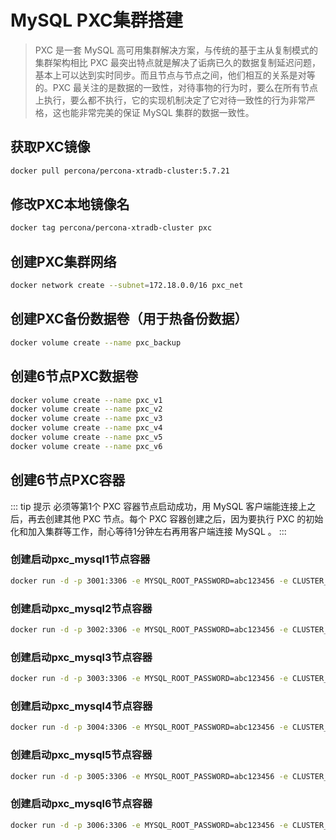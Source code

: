# MySQL PXC集群搭建

> PXC 是一套 MySQL 高可用集群解决方案，与传统的基于主从复制模式的集群架构相比 PXC 最突出特点就是解决了诟病已久的数据复制延迟问题，基本上可以达到实时同步。而且节点与节点之间，他们相互的关系是对等的。PXC 最关注的是数据的一致性，对待事物的行为时，要么在所有节点上执行，要么都不执行，它的实现机制决定了它对待一致性的行为非常严格，这也能非常完美的保证 MySQL 集群的数据一致性。

## 获取PXC镜像
```bash
docker pull percona/percona-xtradb-cluster:5.7.21
```

## 修改PXC本地镜像名
```bash
docker tag percona/percona-xtradb-cluster pxc
```

## 创建PXC集群网络
```bash
docker network create --subnet=172.18.0.0/16 pxc_net
```

## 创建PXC备份数据卷（用于热备份数据）
```bash
docker volume create --name pxc_backup
```

## 创建6节点PXC数据卷
```bash
docker volume create --name pxc_v1
docker volume create --name pxc_v2
docker volume create --name pxc_v3
docker volume create --name pxc_v4
docker volume create --name pxc_v5
docker volume create --name pxc_v6
```

## 创建6节点PXC容器

::: tip 提示
必须等第1个 PXC 容器节点启动成功，用 MySQL 客户端能连接上之后，再去创建其他 PXC 节点。每个 PXC 容器创建之后，因为要执行 PXC 的初始化和加入集群等工作，耐心等待1分钟左右再用客户端连接 MySQL 。
:::

### 创建启动pxc_mysql1节点容器
```bash
docker run -d -p 3001:3306 -e MYSQL_ROOT_PASSWORD=abc123456 -e CLUSTER_NAME=PXC -e XTRABACKUP_PASSWORD=abc123456 -v pxc_v1:/var/lib/mysql -v pxc_backup:/data --privileged --name=pxc_mysql1 --net=pxc_net --ip 172.18.0.2 pxc
```

### 创建启动pxc_mysql2节点容器
```bash
docker run -d -p 3002:3306 -e MYSQL_ROOT_PASSWORD=abc123456 -e CLUSTER_NAME=PXC -e XTRABACKUP_PASSWORD=abc123456 -e CLUSTER_JOIN=pxc_mysql1 -v pxc_v2:/var/lib/mysql -v pxc_backup:/data --privileged --name=pxc_mysql2 --net=pxc_net --ip 172.18.0.3 pxc
```

### 创建启动pxc_mysql3节点容器
```bash
docker run -d -p 3003:3306 -e MYSQL_ROOT_PASSWORD=abc123456 -e CLUSTER_NAME=PXC -e XTRABACKUP_PASSWORD=abc123456 -e CLUSTER_JOIN=pxc_mysql1 -v pxc_v3:/var/lib/mysql -v pxc_backup:/data --privileged --name=pxc_mysql3 --net=pxc_net --ip 172.18.0.4 pxc
```

### 创建启动pxc_mysql4节点容器
```bash
docker run -d -p 3004:3306 -e MYSQL_ROOT_PASSWORD=abc123456 -e CLUSTER_NAME=PXC -e XTRABACKUP_PASSWORD=abc123456 -e CLUSTER_JOIN=pxc_mysql1 -v pxc_v4:/var/lib/mysql -v pxc_backup:/data --privileged --name=pxc_mysql4 --net=pxc_net --ip 172.18.0.5 pxc
```

### 创建启动pxc_mysql5节点容器
```bash
docker run -d -p 3005:3306 -e MYSQL_ROOT_PASSWORD=abc123456 -e CLUSTER_NAME=PXC -e XTRABACKUP_PASSWORD=abc123456 -e CLUSTER_JOIN=pxc_mysql1 -v pxc_v5:/var/lib/mysql -v pxc_backup:/data --privileged --name=pxc_mysql5 --net=pxc_net --ip 172.18.0.6 pxc
```

### 创建启动pxc_mysql6节点容器
```bash
docker run -d -p 3006:3306 -e MYSQL_ROOT_PASSWORD=abc123456 -e CLUSTER_NAME=PXC -e XTRABACKUP_PASSWORD=abc123456 -e CLUSTER_JOIN=pxc_mysql1 -v pxc_v6:/var/lib/mysql -v pxc_backup:/data --privileged --name=pxc_mysql6 --net=pxc_net --ip 172.18.0.7 pxc
```


